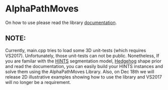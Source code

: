 # AlphaPathMoves

On how to use please read the library [documentation](Documentation/apm_documentation.pdf).

## NOTE:
Currently, main.cpp tries to load some 3D unit-tests (which requires VS2017). Unfortunately, those unit-tests can not be public. Nonetheless, If you are familar with the [HINTS](http://www.hossamisack.com/pdfs/pathmoves_cvpr2017.pdf) segmentation model, [Hedgehog](http://www.hossamisack.com/pdfs/hedgehogs_cvpr2016.pdf) shape prior and read the documentation, you can easily build your HINTS instances and solve them using the AlphaPathMoves Library. Also, on Dec 18th we will release 2D illustrative examples showing how to use the library and VS2017 will no longer be a requirement.
